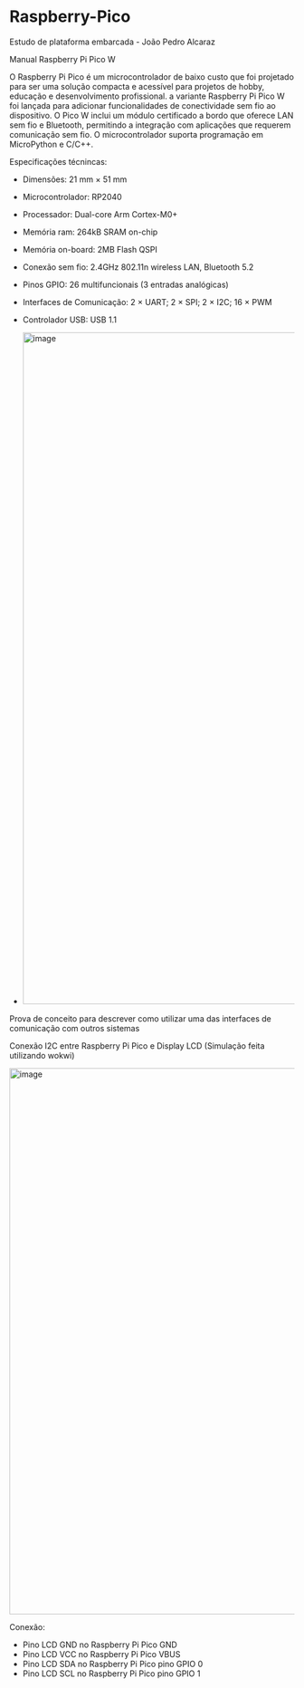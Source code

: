 # Raspberry-Pico
Estudo de plataforma embarcada - João Pedro Alcaraz

Manual Raspberry Pi Pico W

O Raspberry Pi Pico é um microcontrolador de baixo custo que foi projetado para ser uma solução compacta e acessível para projetos de hobby, educação e desenvolvimento profissional. a variante Raspberry Pi Pico W foi lançada para adicionar funcionalidades de conectividade sem fio ao dispositivo. O Pico W inclui um módulo certificado a bordo que oferece LAN sem fio e Bluetooth, permitindo a integração com aplicações que requerem comunicação sem fio. O microcontrolador suporta programação em MicroPython e C/C++.



Especificações técnincas:
- Dimensões: 21 mm × 51 mm
- Microcontrolador: RP2040
- Processador: Dual-core Arm Cortex-M0+
- Memória ram: 264kB SRAM on-chip
- Memória on-board: 2MB Flash QSPI
- Conexão sem fio: 2.4GHz 802.11n wireless LAN, Bluetooth 5.2
- Pinos GPIO: 26 multifuncionais (3 entradas analógicas)
- Interfaces de Comunicação: 2 × UART; 2 × SPI; 2 × I2C; 16 × PWM
- Controlador USB: USB 1.1

- <img width="1187" alt="image" src="https://github.com/joaoalca/Raspberry-Pico/assets/99261425/54efb733-e996-4a4a-8b77-c7fdf78d1c77">

Prova de conceito para descrever como utilizar uma das interfaces de comunicação com outros sistemas

Conexão I2C entre Raspberry Pi Pico e Display LCD (Simulação feita utilizando wokwi)

<img width="965" alt="image" src="https://github.com/joaoalca/Raspberry-Pico/assets/99261425/fb630089-3546-48a4-9149-14e4c0badc59">

Conexão:
- Pino LCD GND no Raspberry Pi Pico GND
- Pino LCD VCC no Raspberry Pi Pico VBUS
- Pino LCD SDA no Raspberry Pi Pico pino GPIO 0
- Pino LCD SCL no Raspberry Pi Pico pino GPIO 1
